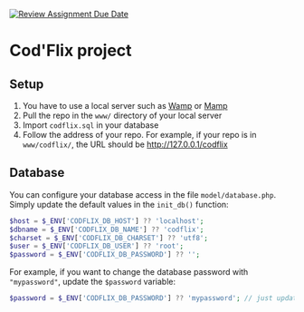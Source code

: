 [![Review Assignment Due Date](https://classroom.github.com/assets/deadline-readme-button-22041afd0340ce965d47ae6ef1cefeee28c7c493a6346c4f15d667ab976d596c.svg)](https://classroom.github.com/a/UES8CSkF)
# Cod'Flix project

## Setup
1. You have to use a local server such as [Wamp](https://wampserver.com/) or [Mamp](https://www.mamp.info/)
1. Pull the repo in the `www/` directory of your local server
1. Import `codflix.sql` in your database
1. Follow the address of your repo. For example, if your repo is in ``www/codflix/``, the URL should be http://127.0.0.1/codflix

## Database
You can configure your database access in the file `model/database.php`. Simply update the default values in the `init_db()` function:
```php
$host = $_ENV['CODFLIX_DB_HOST'] ?? 'localhost';
$dbname = $_ENV['CODFLIX_DB_NAME'] ?? 'codflix';
$charset = $_ENV['CODFLIX_DB_CHARSET'] ?? 'utf8';
$user = $_ENV['CODFLIX_DB_USER'] ?? 'root';
$password = $_ENV['CODFLIX_DB_PASSWORD'] ?? '';
```

For example, if you want to change the database password with `"mypassword"`, update the `$password` variable:

```php
$password = $_ENV['CODFLIX_DB_PASSWORD'] ?? 'mypassword'; // just update at the right side of the ??
```
